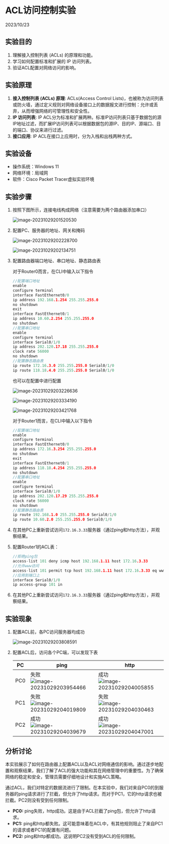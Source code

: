 # ACL访问控制实验

2023/10/23

## 实验目的

1. 理解接入控制列表 (ACLs) 的原理和功能。
2. 学习如何配置标准和扩展的 IP 访问列表。
3. 验证ACL配置对网络访问的影响。

## 实验原理 

1. **接入控制列表 (ACLs) 原理**: ACLs(Access Control Lists)，也被称为访问列表或防火墙，通过定义规则对网络设备接口上的数据报文进行控制：允许或丢弃，从而增强网络的可管理性和安全性。
2. **IP 访问列表**: IP ACL分为标准和扩展两种。标准IP访问列表只基于数据包的源IP地址过滤，而扩展IP访问列表可以根据数据包的源IP、目的IP、源端口、目的端口、协议来进行过滤。
3. **接口应用**: IP ACL在接口上应用时，分为入栈和出栈两种方式。

## 实验设备 

- 操作系统：Windows 11
- 网络环境：局域网
- 软件：Cisco Packet Tracer虚拟实验环境

## 实验步骤

1. 按照下图所示，连接电线构成网络（注意需要为两个路由器添加串口）

   ![image-20231029201520530](C:\Users\12920\AppData\Roaming\Typora\typora-user-images\image-20231029201520530.png)

2. 配置PC、服务器的地址、网关和掩码

   ![image-20231029202228700](C:\Users\12920\AppData\Roaming\Typora\typora-user-images\image-20231029202228700.png)

   ![image-20231029202134751](C:\Users\12920\AppData\Roaming\Typora\typora-user-images\image-20231029202134751.png)

3. 配置路由器端口地址、串口地址、静态路由表

   对于Router0而言，在CLI中输入以下指令

   ```cpp
   //配置端口地址
   enable
   configure terminal
   interface FastEthernet0/0
   ip address 192.168.1.254 255.255.255.0
   no shutdown
   exit
   interface FastEthernet0/1
   ip address 10.60.2.254 255.255.255.0
   no shutdown
   //配置串口地址
   enable
   configure terminal
   interface Serial0/1/0
   ip address 202.120.17.18 255.255.255.0
   clock rate 56000
   no shutdown
   //配置静态路由表
   ip route 172.16.3.0 255.255.255.0 Serial0/1/0
   ip route 118.18.4.0 255.255.255.0 Serial0/1/0
   ```

   也可以在配置中进行配置

   ![image-20231029203226636](C:\Users\12920\AppData\Roaming\Typora\typora-user-images\image-20231029203226636.png)

   ![image-20231029203334190](C:\Users\12920\AppData\Roaming\Typora\typora-user-images\image-20231029203334190.png)

   ![image-20231029203421768](C:\Users\12920\AppData\Roaming\Typora\typora-user-images\image-20231029203421768.png)

   对于Router1而言，在CLI中输入以下指令

   ```cpp
   //配置端口地址
   enable
   configure terminal
   interface FastEthernet0/0
   ip address 172.16.3.254 255.255.255.0
   no shutdown
   exit
   interface FastEthernet0/1
   ip address 118.18.4.254 255.255.255.0
   no shutdown
   //配置串口地址
   enable
   configure terminal
   interface Serial0/1/0
   ip address 202.120.17.29 255.255.255.0
   clock rate 56000
   no shutdown
   //配置静态路由表
   ip route 192.168.1.0 255.255.255.0 Serial0/1/0
   ip route 10.60.2.0 255.255.255.0 Serial0/1/0
   ```

4. 在其他PC上重新尝试访问`172.16.3.33`服务器（通过ping和http方法），并观察结果。

5. 配置Router1的ACL表：

   ```cpp
   //拒绝ping包
   access-list 101 deny icmp host 192.168.1.11 host 172.16.3.33
   //允许www访问
   access-list 101 permit tcp host 192.168.1.11 host 172.16.3.33 eq www
   //应用到端口上
   interface Serial0/1/0
   ip access-group 101 in
   ```

6. 在其他PC上重新尝试访问`172.16.3.33`服务器（通过ping和http方法），并观察结果。

## 实验现象

1. 配置ACL前，各PC访问服务器均成功

   ![image-20231029203808591](C:\Users\12920\AppData\Roaming\Typora\typora-user-images\image-20231029203808591.png)

2. 配置ACL后，访问各个PC端，可以发现下表

   | PC   | ping                                                         | http                                                         |
   | ---- | ------------------------------------------------------------ | ------------------------------------------------------------ |
   | PC0  | 失败![image-20231029203954466](C:\Users\12920\AppData\Roaming\Typora\typora-user-images\image-20231029203954466.png) | 成功![image-20231029204005855](C:\Users\12920\AppData\Roaming\Typora\typora-user-images\image-20231029204005855.png) |
   | PC1  | 失败![image-20231029204019809](C:\Users\12920\AppData\Roaming\Typora\typora-user-images\image-20231029204019809.png) | 失败![image-20231029204030463](C:\Users\12920\AppData\Roaming\Typora\typora-user-images\image-20231029204030463.png) |
   | PC2  | 成功![image-20231029204039679](C:\Users\12920\AppData\Roaming\Typora\typora-user-images\image-20231029204039679.png) | 成功![image-20231029204047001](C:\Users\12920\AppData\Roaming\Typora\typora-user-images\image-20231029204047001.png) |

   

## 分析讨论 

本实验展示了如何在路由器上配置ACL以及ACL对网络通信的影响。通过逐步地配置和观察结果，我们了解了ACL的强大功能和其在网络管理中的重要性。为了确保网络的稳定和安全，管理员需要仔细地设计和实施ACL策略。

通过ACL，我们对特定的数据流进行了限制。在本实验中，我们对来自PC0的到服务器的ping请求进行了拦截，但允许了http请求。而对于PC1，它的http请求也被拦截。PC2则没有受到任何限制。

- **PC0:** ping失败，http成功。这是由于ACL拦截了ping包，但允许了http请求。
- **PC1:** ping和http都失败。这可能意味着在ACL中，有其他规则阻止了来自PC1的请求或者PC1的配置有问题。
- **PC2:** ping和http都成功。这说明PC2没有受到ACL的任何限制。
